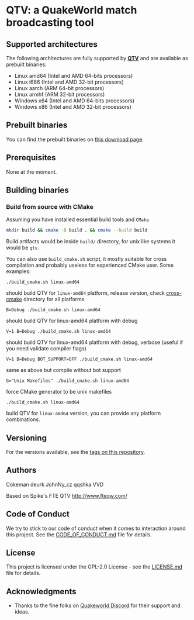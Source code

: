 # QTV: a QuakeWorld match broadcasting tool 


## Supported architectures

The following architectures are fully supported by **[QTV][qtv]** and are available as prebuilt binaries:
* Linux amd64 (Intel and AMD 64-bits processors)
* Linux i686 (Intel and AMD 32-bit processors)
* Linux aarch (ARM 64-bit processors)
* Linux armhf (ARM 32-bit processors)
* Windows x64 (Intel and AMD 64-bits processors)
* Windows x86 (Intel and AMD 32-bit processors)

## Prebuilt binaries
You can find the prebuilt binaries on [this download page][qtv_builds].

## Prerequisites

None at the moment.

## Building binaries

### Build from source with CMake

Assuming you have installed essential build tools and ``CMake``
```bash
mkdir build && cmake -B build . && cmake --build build
```
Build artifacts would be inside ``build/`` directory, for unix like systems it would be ``qtv``.

You can also use ``build_cmake.sh`` script, it mostly suitable for cross compilation
and probably useless for experienced CMake user.
Some examples:
```
./build_cmake.sh linux-amd64
```
should build QTV for ``linux-amd64`` platform, release version, check [cross-cmake](tools/cross-cmake) directory for all platforms

```
B=Debug ./build_cmake.sh linux-amd64
```
should build QTV for linux-amd64 platform with debug

```
V=1 B=Debug ./build_cmake.sh linux-amd64
```
should build QTV for linux-amd64 platform with debug, verbose (useful if you need validate compiler flags)

```
V=1 B=Debug BOT_SUPPORT=OFF ./build_cmake.sh linux-amd64
```

same as above but compile without bot support

```
G="Unix Makefiles" ./build_cmake.sh linux-amd64
```

force CMake generator to be unix makefiles

```
./build_cmake.sh linux-amd64
```

build QTV for ``linux-amd64`` version, you can provide
any platform combinations.

## Versioning

For the versions available, see the [tags on this repository][qtv-tags].

## Authors

  Cokeman
  deurk
  JohnNy_cz
  qqshka
  VVD

Based on Spike's FTE QTV http://www.fteqw.com/

## Code of Conduct

We try to stick to our code of conduct when it comes to interaction around this project. See the [CODE_OF_CONDUCT.md](CODE_OF_CONDUCT.md) file for details.

## License

This project is licensed under the GPL-2.0 License - see the [LICENSE.md](LICENSE.md) file for details.

## Acknowledgments

* Thanks to the fine folks on [Quakeworld Discord][discord-qw] for their support and ideas.

[qtv]: https://github.com/QW-Group/qtv
[qtv-tags]: https://github.com/QW-Group/qtv/tags
[qtv_builds]: https://builds.quakeworld.nu/qtv
[discord-qw]: http://discord.quake.world/
